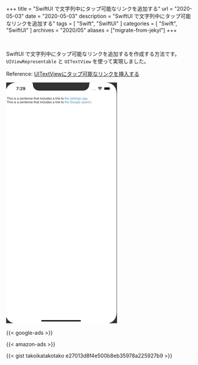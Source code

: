 +++
title =  "SwiftUI で文字列中にタップ可能なリンクを追加する"
url = "2020-05-03"
date = "2020-05-03"
description = "SwiftUI で文字列中にタップ可能なリンクを追加する"
tags = [
    "Swift",
    "SwiftUI"
]
categories = [
    "Swift",
    "SwiftUI"
]
archives = "2020/05"
aliases = ["migrate-from-jekyl"]
+++

<br>

SwiftUI で文字列中にタップ可能なリンクを追加するを作成する方法です。
`UIViewRepresentable` と `UITextView` を使って実現しました。

Reference: [UITextViewにタップ可能なリンクを挿入する](https://qiita.com/shtnkgm/items/3c8b6b794219fbf087ba)

![LinkTextView](1.gif)

<!-- Google Ads -->
{{< google-ads >}}

<!-- Amazon Ads -->
{{< amazon-ads >}}

{{< gist takoikatakotako e27013d8f4e500b8eb35978a225927b9 >}}
